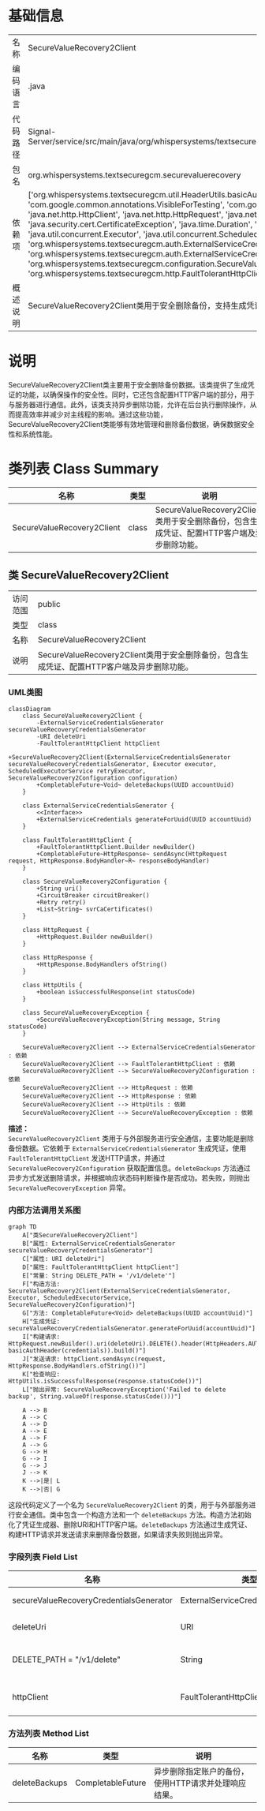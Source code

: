 # 基础信息

|      |      |
|------|------|
| 名称 | SecureValueRecovery2Client |
| 编码语言 | .java |
| 代码路径 | Signal-Server/service/src/main/java/org/whispersystems/textsecuregcm/securevaluerecovery/SecureValueRecovery2Client.java |
| 包名 | org.whispersystems.textsecuregcm.securevaluerecovery |
| 依赖项 | ['org.whispersystems.textsecuregcm.util.HeaderUtils.basicAuthHeader', 'com.google.common.annotations.VisibleForTesting', 'com.google.common.net.HttpHeaders', 'java.net.URI', 'java.net.http.HttpClient', 'java.net.http.HttpRequest', 'java.net.http.HttpResponse', 'java.security.cert.CertificateException', 'java.time.Duration', 'java.util.UUID', 'java.util.concurrent.CompletableFuture', 'java.util.concurrent.Executor', 'java.util.concurrent.ScheduledExecutorService', 'org.whispersystems.textsecuregcm.auth.ExternalServiceCredentials', 'org.whispersystems.textsecuregcm.auth.ExternalServiceCredentialsGenerator', 'org.whispersystems.textsecuregcm.configuration.SecureValueRecovery2Configuration', 'org.whispersystems.textsecuregcm.http.FaultTolerantHttpClient', 'org.whispersystems.textsecuregcm.util.HttpUtils'] |
| 概述说明 | SecureValueRecovery2Client类用于安全删除备份，支持生成凭证、配置HTTP客户端及异步删除。 |

# 说明

SecureValueRecovery2Client类主要用于安全删除备份数据。该类提供了生成凭证的功能，以确保操作的安全性。同时，它还包含配置HTTP客户端的部分，用于与服务器进行通信。此外，该类支持异步删除功能，允许在后台执行删除操作，从而提高效率并减少对主线程的影响。通过这些功能，SecureValueRecovery2Client类能够有效地管理和删除备份数据，确保数据安全性和系统性能。

# 类列表 Class Summary

| 名称   | 类型  | 说明 |
|-------|------|-------------|
| SecureValueRecovery2Client | class | SecureValueRecovery2Client类用于安全删除备份，包含生成凭证、配置HTTP客户端及异步删除功能。 |



## 类 SecureValueRecovery2Client

|      |      |
|------|------|
| 访问范围 | public |
| 类型 | class |
| 名称 | SecureValueRecovery2Client |
| 说明 | SecureValueRecovery2Client类用于安全删除备份，包含生成凭证、配置HTTP客户端及异步删除功能。 |


### UML类图

```mermaid
classDiagram
    class SecureValueRecovery2Client {
        -ExternalServiceCredentialsGenerator secureValueRecoveryCredentialsGenerator
        -URI deleteUri
        -FaultTolerantHttpClient httpClient
        +SecureValueRecovery2Client(ExternalServiceCredentialsGenerator secureValueRecoveryCredentialsGenerator, Executor executor, ScheduledExecutorService retryExecutor, SecureValueRecovery2Configuration configuration)
        +CompletableFuture~Void~ deleteBackups(UUID accountUuid)
    }

    class ExternalServiceCredentialsGenerator {
        <<Interface>>
        +ExternalServiceCredentials generateForUuid(UUID accountUuid)
    }

    class FaultTolerantHttpClient {
        +FaultTolerantHttpClient.Builder newBuilder()
        +CompletableFuture~HttpResponse~ sendAsync(HttpRequest request, HttpResponse.BodyHandler~R~ responseBodyHandler)
    }

    class SecureValueRecovery2Configuration {
        +String uri()
        +CircuitBreaker circuitBreaker()
        +Retry retry()
        +List~String~ svrCaCertificates()
    }

    class HttpRequest {
        +HttpRequest.Builder newBuilder()
    }

    class HttpResponse {
        +HttpResponse.BodyHandlers ofString()
    }

    class HttpUtils {
        +boolean isSuccessfulResponse(int statusCode)
    }

    class SecureValueRecoveryException {
        +SecureValueRecoveryException(String message, String statusCode)
    }

    SecureValueRecovery2Client --> ExternalServiceCredentialsGenerator : 依赖
    SecureValueRecovery2Client --> FaultTolerantHttpClient : 依赖
    SecureValueRecovery2Client --> SecureValueRecovery2Configuration : 依赖
    SecureValueRecovery2Client --> HttpRequest : 依赖
    SecureValueRecovery2Client --> HttpResponse : 依赖
    SecureValueRecovery2Client --> HttpUtils : 依赖
    SecureValueRecovery2Client --> SecureValueRecoveryException : 依赖
```

**描述：**  
`SecureValueRecovery2Client` 类用于与外部服务进行安全通信，主要功能是删除备份数据。它依赖于 `ExternalServiceCredentialsGenerator` 生成凭证，使用 `FaultTolerantHttpClient` 发送HTTP请求，并通过 `SecureValueRecovery2Configuration` 获取配置信息。`deleteBackups` 方法通过异步方式发送删除请求，并根据响应状态码判断操作是否成功。若失败，则抛出 `SecureValueRecoveryException` 异常。


### 内部方法调用关系图

```mermaid
graph TD
    A["类SecureValueRecovery2Client"]
    B["属性: ExternalServiceCredentialsGenerator secureValueRecoveryCredentialsGenerator"]
    C["属性: URI deleteUri"]
    D["属性: FaultTolerantHttpClient httpClient"]
    E["常量: String DELETE_PATH = '/v1/delete'"]
    F["构造方法: SecureValueRecovery2Client(ExternalServiceCredentialsGenerator, Executor, ScheduledExecutorService, SecureValueRecovery2Configuration)"]
    G["方法: CompletableFuture<Void> deleteBackups(UUID accountUuid)"]
    H["生成凭证: secureValueRecoveryCredentialsGenerator.generateForUuid(accountUuid)"]
    I["构建请求: HttpRequest.newBuilder().uri(deleteUri).DELETE().header(HttpHeaders.AUTHORIZATION, basicAuthHeader(credentials)).build()"]
    J["发送请求: httpClient.sendAsync(request, HttpResponse.BodyHandlers.ofString())"]
    K["检查响应: HttpUtils.isSuccessfulResponse(response.statusCode())"]
    L["抛出异常: SecureValueRecoveryException('Failed to delete backup', String.valueOf(response.statusCode()))"]

    A --> B
    A --> C
    A --> D
    A --> E
    A --> F
    A --> G
    G --> H
    G --> I
    G --> J
    J --> K
    K -->|是| L
    K -->|否| G
```

这段代码定义了一个名为 `SecureValueRecovery2Client` 的类，用于与外部服务进行安全通信。类中包含一个构造方法和一个 `deleteBackups` 方法。构造方法初始化了凭证生成器、删除URI和HTTP客户端。`deleteBackups` 方法通过生成凭证、构建HTTP请求并发送请求来删除备份数据，如果请求失败则抛出异常。

### 字段列表 Field List

| 名称  | 类型  | 说明 |
|-------|-------|------|
| secureValueRecoveryCredentialsGenerator | ExternalServiceCredentialsGenerator | 私有外部服务凭证生成器用于安全值恢复。 |
| deleteUri | URI | 私有不可变的URI删除地址。 |
| DELETE_PATH = "/v1/delete" | String | 测试可见的静态删除路径常量定义为"/v1/delete"。 |
| httpClient | FaultTolerantHttpClient | 私有不可变的FaultTolerantHttpClient实例httpClient。 |

### 方法列表 Method List

| 名称  | 类型  | 说明 |
|-------|-------|------|
| deleteBackups | CompletableFuture<Void> | 异步删除指定账户的备份，使用HTTP请求并处理响应结果。 |




